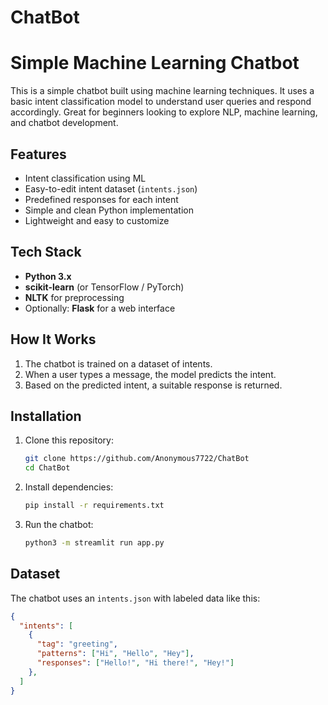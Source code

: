 # ChatBot

# Simple Machine Learning Chatbot

This is a simple chatbot built using machine learning techniques. It uses a basic intent classification model to understand user queries and respond accordingly. Great for beginners looking to explore NLP, machine learning, and chatbot development.

## Features

- Intent classification using ML
- Easy-to-edit intent dataset (`intents.json`)
- Predefined responses for each intent
- Simple and clean Python implementation
- Lightweight and easy to customize

## Tech Stack

- **Python 3.x**
- **scikit-learn** (or TensorFlow / PyTorch)
- **NLTK** for preprocessing
- Optionally: **Flask** for a web interface

## How It Works

1. The chatbot is trained on a dataset of intents.
2. When a user types a message, the model predicts the intent.
3. Based on the predicted intent, a suitable response is returned.

## Installation

1. Clone this repository:
    ```bash
    git clone https://github.com/Anonymous7722/ChatBot
    cd ChatBot
    ```

2. Install dependencies:
    ```bash
    pip install -r requirements.txt
    ```

3. Run the chatbot:
    ```bash
    python3 -m streamlit run app.py
    ```

## Dataset

The chatbot uses an `intents.json` with labeled data like this:

```json
{
  "intents": [
    {
      "tag": "greeting",
      "patterns": ["Hi", "Hello", "Hey"],
      "responses": ["Hello!", "Hi there!", "Hey!"]
    },
  ]
}

